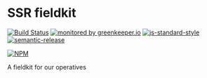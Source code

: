 # SSR fieldkit

[![Build Status](https://travis-ci.org/ssr-example/fieldkit.svg?branch=master)](https://travis-ci.org/ssr-example/fieldkit)
[![monitored by greenkeeper.io](https://img.shields.io/badge/greenkeeper.io-monitored-brightgreen.svg)](http://greenkeeper.io/) 
[![js-standard-style](https://img.shields.io/badge/code%20style-standard-brightgreen.svg)](http://standardjs.com/)
[![semantic-release](https://img.shields.io/badge/semver-semantic%20release-e10079.svg)](https://github.com/semantic-release/semantic-release)

[![NPM](https://nodei.co/npm/ssr-example-fieldkit.png?downloads=true&downloadRank=true&stars=true)](https://nodei.co/npm/ssr-example-fieldkit/)

A fieldkit for our operatives

